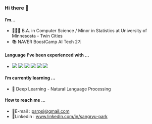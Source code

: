 ### Hi there 👋

#### I’m...  
* 👨🏻‍🎓 B.A. in Computer Science / Minor in Statistics at University of Minnesosta - Twin Cities  
* 📚 NAVER BoostCamp AI Tech 2기

#### Language I've been experienced with ...
* <img src="https://img.shields.io/badge/Python-3766AB?style=flat-square&logo=Python&logoColor=white"/></a>
<img src="https://img.shields.io/badge/Java-007396?style=flat-square&logo=Java&logoColor=white"/></a>
<img src="https://img.shields.io/badge/C-A8B9CC?style=flat-square&logo=C&logoColor=white"/></a>
<img src="https://img.shields.io/badge/MySql-4479A1?style=flat-square&logo=MySql&logoColor=white"/></a>
<img src="https://img.shields.io/badge/PyTorch-EE4C2C?style=flat-square&logo=PyTorch&logoColor=white"/></a>
<img src="https://img.shields.io/badge/R-276DC3?style=flat-square&logo=R&logoColor=white"/></a>

#### I’m currently learning ...  
* 🧠 Deep Learning - Natural Language Processing

#### How to reach me ...  
* 📮E-mail : psrpsj@gmail.com
* 🔗Linkedin : www.linkedin.com/in/sangryu-park
